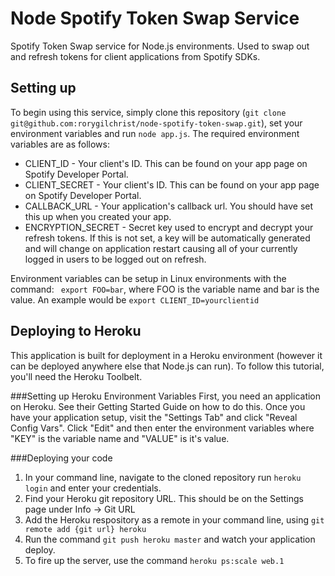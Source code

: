 # Node Spotify Token Swap Service
Spotify Token Swap service for Node.js environments. Used to swap out and refresh tokens for client applications from Spotify SDKs.

## Setting up
To begin using this service, simply clone this repository (`git clone git@github.com:rorygilchrist/node-spotify-token-swap.git`), set your environment variables and run `node app.js`. The required environment variables are as follows:
- CLIENT_ID - Your client's ID. This can be found on your app page on Spotify Developer Portal.
- CLIENT_SECRET - Your client's ID. This can be found on your app page on Spotify Developer Portal.
- CALLBACK_URL - Your application's callback url. You should have set this up when you created your app.
- ENCRYPTION_SECRET - Secret key used to encrypt and decrypt your refresh tokens. If this is not set, a key will be automatically generated and will change on application restart causing all of your currently logged in users to be logged out on refresh.

Environment variables can be setup in Linux environments with the command:
` export FOO=bar`, where FOO is the variable name and bar is the value. An example would be `export CLIENT_ID=yourclientid`

## Deploying to Heroku
This application is built for deployment in a Heroku environment (however it can be deployed anywhere else that Node.js can run). To follow this tutorial, you'll need the Heroku Toolbelt.

###Setting up Heroku Environment Variables
First, you need an application on Heroku. See their Getting Started Guide on how to do this. Once you have your application setup, visit the "Settings Tab" and click "Reveal Config Vars". Click "Edit" and then enter the environment variables where "KEY" is the variable name and "VALUE" is it's value.

###Deploying your code
1. In your command line, navigate to the cloned repository run `heroku login` and enter your credentials.
2. Find your Heroku git repository URL. This should be on the Settings page under Info -> Git URL
3. Add the Heroku respository as a remote in your command line, using `git remote add {git url} heroku`
4. Run the command `git push heroku master` and watch your application deploy.
5. To fire up the server, use the command `heroku ps:scale web.1`